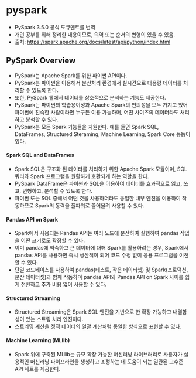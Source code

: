 # pyspark
- PySpark 3.5.0 공식 도큐멘트를 번역
- 개인 공부를 위해 정리한 내용이므로, 의역 또는 순서의 변형이 있을 수 있음.
- 출처: https://spark.apache.org/docs/latest/api/python/index.html

## PySpark Overview
- PySpark는 Apache Spark를 위한 파이썬 API이다.
- PySpark는 파이썬을 이용해서 분산처리 환경에서 실시간으로 대용량 데이터를 처리할 수 있도록 한다.
- 또한, PySpark 쉘에서 데이터를 상호적으로 분석하는 기능도 제공한다.
- PySpark는 파이썬의 학습용이성과 Apache Spark의 편의성을 모두 가지고 있어 파이썬에 친숙한 사람이라면 누구든 이용 가능하며, 어떤 사이즈의 데이터라도 처리하고 분석할 수 있다.
- PySpark는 모든 Spark 기능들을 지원한다. 예를 들면 Spark SQL, DataFrames, Structured Steraming, Machine Learning, Spark Core 등등이 있다.

#### Spark SQL and DataFrames
- Spark SQL은 구조화 된 데이터를 처리하기 위한 Apache Spark 모듈이며, SQL 쿼리와 Spark 프로그램을 원활하게 호환되게 하는 역할을 한다.
- PySpark DataFrame은 파이썬과 SQL을 이용하여 데이터를 효과적으로 읽고, 쓰고, 변형하고, 분석할 수 있도록 한다.
- 파이썬 또는 SQL 중에서 어떤 것을 사용하더라도 동일한 내부 엔진을 이용하여 작동하므로 Spark의 동력을 풀파워로 끌어올려 사용할 수 있다.

#### Pandas API on Spark
- Spark에서 사용되는 Pandas API는 여러 노드에 분산하여 실행하여 pandas 작업을 어떤 크기로도 확장할 수 있다.
- 이미 pandas에 익숙하고 큰 데이터에 대해 Spark를 활용하려는 경우, Spark에서 pandas API를 사용하면 즉시 생산적이 되어 코드 수정 없이 응용 프로그램을 이전할 수 있다.
- 단일 코드베이스를 사용하여 pandas(테스트, 작은 데이터셋) 및 Spark(프로덕션, 분산 데이터셋)과 함께 작동하며 pandas API와 Pandas API on Spark 사이를 쉽게 전환하고 추가 비용 없이 사용할 수 있다.

#### Structured Streaming
- Structured Streaming은 Spark SQL 엔진을 기반으로 한 확장 가능하고 내결함성이 있는 스트림 처리 엔진이다.
- 스트리밍 계산을 정적 데이터의 일괄 계산처럼 동일한 방식으로 표현할 수 있다.

#### Machine Learning (MLlib)
- Spark 위에 구축된 MLlib는 규모 확장 가능한 머신러닝 라이브러리로 사용자가 실용적인 머신러닝 파이프라인을 생성하고 조정하는 데 도움이 되는 일관된 고수준 API 세트를 제공한다.

